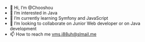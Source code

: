 - 👋 Hi, I’m @Chooshou
- 👀 I’m interested in Java
- 🌱 I’m currently learning Symfony and JavaScript
- 💞️ I’m looking to collaborate on Junior Web developer or on Java development
- 📫 How to reach me vms.j88uh@slmail.me

<!---
c4hun/c4hun is a ✨ special ✨ repository because its `README.md` (this file) appears on your GitHub profile.
You can click the Preview link to take a look at your changes.
--->
